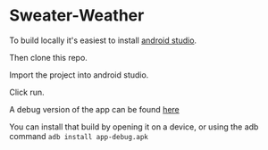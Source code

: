 # Sweater-Weather
To build locally it's easiest to install [android studio](https://developer.android.com/studio/install).

Then clone this repo.

Import the project into android studio.

Click run.

A debug version of the app can be found [here](https://github.com/cmspray/Sweater-Weather/releases/download/1.0/app-debug.apk)

You can install that build by opening it on a device, or using the adb command `adb install app-debug.apk`
